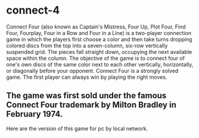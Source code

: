 # connect-4

Connect Four (also known as Captain's Mistress, Four Up, Plot Four, Find Four, Fourplay, Four in a Row and Four in a Line) is a two-player connection game in which the players first choose a color and then take turns dropping colored discs from the top into a seven-column, six-row vertically suspended grid. The pieces fall straight down, occupying the next available space within the column. The objective of the game is to connect four of one's own discs of the same color next to each other vertically, horizontally, or diagonally before your opponent. Connect Four is a strongly solved game. The first player can always win by playing the right moves.

The game was first sold under the famous Connect Four trademark by Milton Bradley in February 1974.
--
Here are the version of this game for pc by local network.
